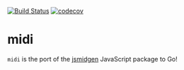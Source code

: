 [![Build Status](https://travis-ci.org/Shixzie/midi.svg?branch=master)](https://travis-ci.org/Shixzie/midi)
[![codecov](https://codecov.io/gh/Shixzie/midi/branch/master/graph/badge.svg)](https://codecov.io/gh/Shixzie/midi)



# midi

`midi` is the port of the [jsmidgen](jsmidgen) JavaScript package to Go!

[jsmidgen]: https://github.com/dingram/jsmidgen